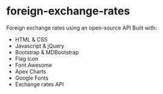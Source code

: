 # foreign-exchange-rates
Foreign exchange rates using an open-source API
Built with:
* HTML & CSS
* Javascript & jQuery
* Bootstrap & MDBootstrap
* Flag Icon
* Font Awesome
* Apex Charts
* Google Fonts
* Exchange rates API
